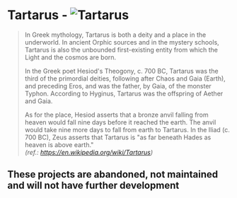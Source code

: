 # Tartarus - ![Tartarus](https://img.shields.io/badge/Status-tartarus-red.svg)

>In Greek mythology, Tartarus is both a deity and a place in the underworld. In ancient Orphic sources and in the mystery schools, Tartarus is also the unbounded first-existing entity from which the Light and the cosmos are born.
>
>In the Greek poet Hesiod's Theogony, c. 700 BC, Tartarus was the third of the primordial deities, following after Chaos and Gaia (Earth), and preceding Eros, and was the father, by Gaia, of the monster Typhon. According to Hyginus, Tartarus was the offspring of Aether and Gaia.
>
>As for the place, Hesiod asserts that a bronze anvil falling from heaven would fall nine days before it reached the earth. The anvil would take nine more days to fall from earth to Tartarus. In the Iliad (c. 700 BC), Zeus asserts that Tartarus is "as far beneath Hades as heaven is above earth."\
*(ref.: <https://en.wikipedia.org/wiki/Tartarus>)*

## These projects are abandoned, not maintained and will not have further development

